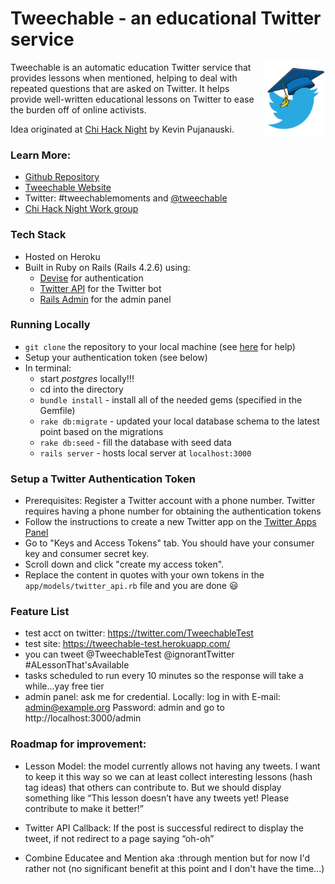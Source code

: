 # Tweechable - an educational Twitter service

<img src="app/assets/images/logo.jpg?raw=true" align="right" width="100" alt="Tweechable Logo">

Tweechable is an automatic education Twitter service that provides lessons when mentioned, helping to deal with repeated questions that are asked on Twitter. It helps provide well-written educational lessons on Twitter to ease the burden off of online activists. 

Idea originated at [Chi Hack Night](https://chihacknight.org/) by Kevin Pujanauski.

### Learn More:

- [Github Repository](https://github.com/Tweechable/tweechable)
- [Tweechable Website](https://tweechable.herokuapp.com/)
- Twitter: #tweechablemoments and [@tweechable](https://twitter.com/tweechable)
- [Chi Hack Night Work group](https://chihacknight.org/breakouts.html)

### Tech Stack

 - Hosted on Heroku
 - Built in Ruby on Rails (Rails 4.2.6) using:
	- [Devise](https://github.com/plataformatec/devise) for authentication
 	- [Twitter API](https://github.com/sferik/twitter) for the Twitter bot
 	- [Rails Admin](https://github.com/sferik/rails_admin) for the admin panel

### Running Locally
- `git clone` the repository to your local machine (see [here](https://help.github.com/articles/cloning-a-repository/) for help)
- Setup your authentication token (see below)
- In terminal:
	- start *postgres* locally!!! 
	- cd into the directory
	- `bundle install` - install all of the needed gems (specified in the Gemfile)
	- `rake db:migrate` - updated your local database schema to the latest point based on the migrations
	- `rake db:seed` - fill the database with seed data
	- `rails server` - hosts local server at `localhost:3000`

### Setup a Twitter Authentication Token 
- Prerequisites: Register a Twitter account with a phone number. Twitter requires having a phone number for obtaining the authentication tokens 
- Follow the instructions to create a new Twitter app on the [Twitter Apps Panel](https://apps.twitter.com/)
- Go to "Keys and Access Tokens" tab. You should have your consumer key and consumer secret key.
- Scroll down and click "create my access token". 
- Replace the content in quotes with your own tokens in the `app/models/twitter_api.rb` file and you are done :smiley:

### Feature List
- test acct on twitter: https://twitter.com/TweechableTest
- test site: https://tweechable-test.herokuapp.com/
- you can tweet @TweechableTest @ignorantTwitter #ALessonThat'sAvailable  
- tasks scheduled to run every 10 minutes so the response will take a while...yay free tier
- admin panel: ask me for credential. Locally: log in with E-mail: admin@example.org Password: admin and go to http://localhost:3000/admin 

### Roadmap for improvement:

- Lesson Model: the model currently allows not having any tweets. I want to keep it this way so we can at least collect interesting lessons (hash tag ideas) that others can contribute to. But we should display something like “This lesson doesn’t have any tweets yet! Please contribute to make it better!”

- Twitter API Callback: If the post is successful redirect to display the tweet, if not redirect to a page saying “oh-oh”

- Combine Educatee and Mention aka :through mention but for now I'd rather not (no significant benefit at this point and I don't have the time...)
